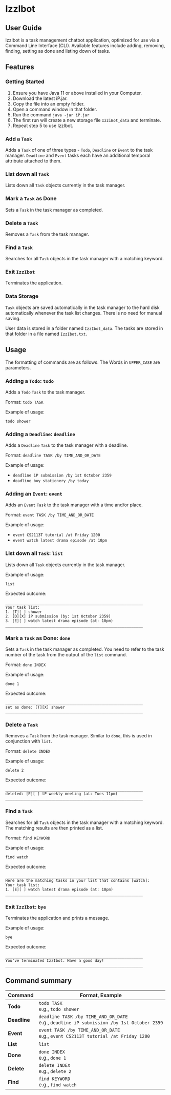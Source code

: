 # IzzIbot

## User Guide
IzzIbot is a task management chatbot application, optimized for use via a Command Line Interface (CLI). 
Available features include adding, removing, finding, setting as done and listing down of tasks.

## Features

### Getting Started
1. Ensure you have Java 11 or above installed in your Computer.
2. Download the latest iP.jar.
3. Copy the file into an empty folder.
4. Open a command window in that folder.
5. Run the command `java -jar iP.jar`
6. The first run will create a new storage file `IzziBot_data` and terminate.
7. Repeat step 5 to use IzzIbot.

### Add a `Task`
Adds a `Task` of one of three types - `Todo`, `Deadline` or `Event` to the task manager.
`Deadline` and `Event` tasks each have an additional temporal attribute attached to them.

### List down all `Task`
Lists down all `Task` objects currently in the task manager.

### Mark a `Task` as Done
Sets a `Task` in the task manager as completed.

### Delete a `Task`
Removes a `Task` from the task manager.

### Find a `Task`
Searches for all `Task` objects in the task manager with a matching keyword.

### Exit `IzzIbot`
Terminates the application.

### Data Storage
`Task` objects are saved automatically in the task manager to the hard disk automatically whenever
the task list changes. There is no need for manual saving. 

User data is stored in a folder named `IzzIbot_data`.
The tasks are stored in that folder in a file named `IzzIbot.txt`.

## Usage
The formatting of commands are as follows. The Words in `UPPER_CASE` are parameters.

### Adding a `Todo`: `todo`
Adds a `Todo` `Task` to the task manager.

Format: `todo TASK`

Example of usage:

`todo shower`

### Adding a `Deadline`: `deadline`
Adds a `Deadline` `Task` to the task manager with a deadline.

Format: `deadline TASK /by TIME_AND_OR_DATE`

Example of usage:

* `deadline iP submission /by 1st October 2359`
* `deadline buy stationery /by today`

### Adding an `Event`: `event`
Adds an `Event` `Task` to the task manager with a time and/or place.

Format: `event TASK /by TIME_AND_OR_DATE`

Example of usage:

* `event CS2113T tutorial /at Friday 1200`
* `event watch latest drama episode /at 10pm`

### List down all `Task`: `list`
Lists down all `Task` objects currently in the task manager.

Example of usage:

`list`

Expected outcome:
```
____________________________________________________________
Your task list:
1. [T][ ] shower 
2. [D][X] iP submission (by: 1st October 2359)
3. [E][ ] watch latest drama episode (at: 10pm)
____________________________________________________________
```

### Mark a `Task` as Done: `done`
Sets a `Task` in the task manager as completed. You need to refer
to the task number of the task from the output of the `list` command.

Format: `done INDEX`

Example of usage:

`done 1`

Expected outcome:
```
____________________________________________________________
set as done: [T][X] shower
____________________________________________________________
```

### Delete a `Task`
Removes a `Task` from the task manager.
Similar to `done`, this is used in conjunction with `list`.

Format: `delete INDEX`

Example of usage:

`delete 2`

Expected outcome:
```
____________________________________________________________
deleted: [E][ ] tP weekly meeting (at: Tues 11pm)
____________________________________________________________
```

### Find a `Task`
Searches for all `Task` objects in the task manager with a matching keyword.
The matching results are then printed as a list.

Format: `find KEYWORD`

Example of usage:

`find watch`

Expected outcome:
```
____________________________________________________________
Here are the matching tasks in your list that contains [watch]:
Your task list:
1. [E][ ] watch latest drama episode (at: 10pm)
____________________________________________________________
```

### Exit `IzzIbot`: `bye`
Terminates the application and prints a message.

Example of usage:

`bye`

Expected outcome:
```
____________________________________________________________
You've terminated IzzIbot. Have a good day!
____________________________________________________________
```

## Command summary

Command | Format, Example
--------|------------------
**Todo** | `todo TASK` <br> e.g., `todo shower`
**Deadline** | `deadline TASK /by TIME_AND_OR_DATE` <br> e.g., `deadline iP submission /by 1st October 2359`
**Event** | `event TASK /by TIME_AND_OR_DATE` <br> e.g., `event CS2113T tutorial /at Friday 1200`
**List** | `list`
**Done** | `done INDEX`<br> e.g., `done 1`
**Delete** | `delete INDEX`<br> e.g., `delete 2`
**Find** | `find KEYWORD`<br> e.g., `find watch`